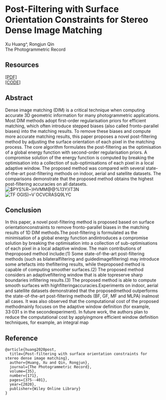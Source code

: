 # Post-Filtering with Surface Orientation Constraints for Stereo Dense Image Matching
Xu Huang^, Rongjun Qin  
The Photogrammetric Record
## Resources
[[PDF]](https://onlinelibrary.wiley.com/doi/full/10.1111/phor.12333)  
[[CODE]](https://github.com/GDAOSU/Post-Filtering)  
## Abstract
Dense image matching (DIM) is a critical technique when computing accurate 3D geometric information for many photogrammetric applications. Most DIM methods adopt first-order regularisation priors for efficient matching, which often introduce stepped biases (also called fronto-parallel biases) into the matching results. To remove these biases and compute more accurate matching results, this paper proposes a novel post-filtering method by adjusting the surface orientation of each pixel in the matching process. The core algorithm formulates the post-filtering as the optimisation of a global energy function with second-order regularisation priors. A compromise solution of the energy function is computed by breaking the optimisation into a collection of sub-optimisations of each pixel in a local adaptive window. The proposed method was compared with several state-of-the-art post-filtering methods on indoor, aerial and satellite datasets. The comparisons demonstrate that the proposed method obtains the highest post-filtering accuracies on all datasets.
![$PYS%R~}HVMM@@%13Y}IT3N](https://user-images.githubusercontent.com/32317924/128572899-4dd892a0-ef05-465c-8f78-e37e8679367f.png)  
![TF OGIS)~V`OCVCRASQ9LYC](https://user-images.githubusercontent.com/32317924/128573181-98bc2165-deef-4bd2-a938-34ee73b36cac.png)


## Conclusion
In this paper, a novel post-filtering method is proposed based on surface orientationconstraints to remove fronto-parallel biases in the matching results of 1D DIM methods.The post-filtering is formulated as the minimisation of a global energy function andintroduces a compromise solution by breaking the optimisation into a collection of sub-optimisations of each pixel in a local adaptive window. The main contributions of theproposed method include:(1) Some state-of-the-art post-filtering methods (such as bilateralfiltering and guidedimagefiltering) may introduce some artefacts into thefiltering results, while theproposed method is capable of computing smoother surfaces.(2) The proposed method considers an adaptivefiltering window that is able topreserve sharp boundaries infiltering results.(3) The proposed method is able to compute smooth surfaces with highfilteringaccuracies.Experiments on indoor, aerial and satellite datasets demonstrated that the proposedmethod outperforms the state-of-the-art post-filtering methods (BF, GF, MF and MLPA) inalmost all cases. It was also observed that the computational cost of the proposed methodmainly focuses on the adaptive window definition (for example, 33⋅031 s in the secondexperiment). In future work, the authors plan to reduce the computational cost by applyingmore efficient window definition techniques, for example, an integral map
## Reference
    @article{huang2020post,
      title={Post-filtering with surface orientation constraints for stereo dense image matching},
      author={Huang, Xu and Qin, Rongjun},
      journal={The Photogrammetric Record},
      volume={35},
      number={171},
      pages={375--401},
      year={2020},
      publisher={Wiley Online Library}
    }
